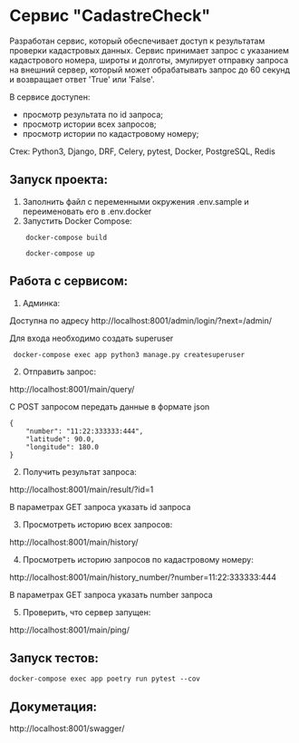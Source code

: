 # Сервис "CadastreCheck"

Разработан сервис, который обеспечивает доступ к результатам
проверки кадастровых данных. 
Сервис принимает запрос с указанием кадастрового номера, 
широты и долготы, эмулирует отправку запроса
на внешний сервер, который может обрабатывать запрос до 60 секунд и 
возвращает ответ 'True' или 'False'.

В сервисе доступен:

- просмотр результата по id запроса;
- просмотр истории всех запросов;
- просмотр истории по кадастровому номеру;

Стек: Python3, Django, DRF, Celery, pytest, Docker, PostgreSQL, Redis


## Запуск проекта:

1) Заполнить файл с переменными окружения .env.sample
и переименовать его в .env.docker
2) Запустить Docker Compose:

```
    docker-compose build
    
    docker-compose up
```

## Работа с сервисом:

1) Админка:

Доступна по адресу 
http://localhost:8001/admin/login/?next=/admin/

Для входа необходимо создать superuser

```
 docker-compose exec app python3 manage.py createsuperuser

```

2) Отправить запрос:

http://localhost:8001/main/query/

С POST запросом передать данные в формате json

```
{
    "number": "11:22:333333:444",
    "latitude": 90.0,
    "longitude": 180.0
}

```

2) Получить результат запроса:

http://localhost:8001/main/result/?id=1

В параметрах GET запроса указать id запроса 

3) Просмотреть историю всех запросов:

http://localhost:8001/main/history/

4) Просмотреть историю запросов по кадастровому номеру:

http://localhost:8001/main/history_number/?number=11:22:333333:444

В параметрах GET запроса указать number запроса

5) Проверить, что сервер запущен:

http://localhost:8001/main/ping/


## Запуск тестов:

```
docker-compose exec app poetry run pytest --cov

```

## Докуметация:

http://localhost:8001/swagger/
